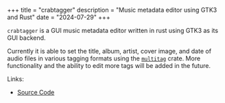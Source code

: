 +++
title = "crabtagger"
description = "Music metadata editor using GTK3 and Rust"
date = "2024-07-29"
+++

`crabtagger` is a GUI music metadata editor written in rust using GTK3 as its GUI backend.

Currently it is able to set the title, album, artist, cover image, and date of audio files in various tagging formats using the [`multitag`](/projects/multitag) crate. 
More functionality and the ability to edit more tags will be added in the future.

Links: 
- [Source Code](https://github.com/karx1/crabtagger)
